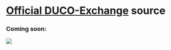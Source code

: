 # [Official DUCO-Exchange](https://revoxhere.github.io/duco-exchange/) source

### Coming soon:
<a href="https://revoxhere.github.io/duco-exchange/"><img src="https://github.com/revoxhere/duco-exchange/blob/master/Screenshot_20201213_213934.png?raw=true"></a>
